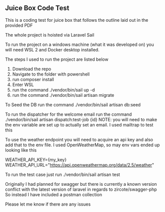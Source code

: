 ## Juice Box Code Test

This is a coding test for juice box that follows the outline laid out in the provided PDF

The whole project is hoisted via Laravel Sail

To run the project on a windows machine (what it was developed on) you will need WSL 2 and Docker desktop installed.

The steps I used to run the project are listed below

1. Download the repo
2. Navigate to the folder with powershell
3. run composer install
4. Enter WSL
5. run the command ./vendor/bin/sail up -d
6. run the command ./vendor/bin/sail artisan migrate

To Seed the DB run the command ./vendor/bin/sail artisan db:seed

To run the dispatcher for the welcome email run the command ./vendor/bin/sail artisan dispatch:test-job {id}
NOTE: you will need to make the env variable are set up to actually set an email. I used mailtrap to test this

To use the weather endpoint you will need to acquire an api key and also add that to the env file.
I used OpenWeatherMap, so may env vars ended up looking like this

WEATHER_API_KEY={my_key}
WEATHER_API_URL="https://api.openweathermap.org/data/2.5/weather"

To run the test case just run ./vendor/bin/sail artisan test

Originally I had planned for swagger but there is currently a known version conflict with the latest version of laravel in regards to zircote/swagger-php
So instead I have included a postman collection

Please let me know if there are any issues
